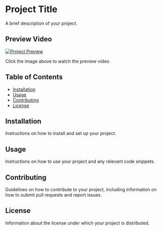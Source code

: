 # Project Title

A brief description of your project.

## Preview Video

[![Project Preview](https://img.youtube.com/vi/VIDEO_ID/0.jpg)](https://www.youtube.com/watch?v=dQw4w9WgXcQ)

Click the image above to watch the preview video.

## Table of Contents

- [Installation](#installation)
- [Usage](#usage)
- [Contributing](#contributing)
- [License](#license)

## Installation

Instructions on how to install and set up your project.

## Usage

Instructions on how to use your project and any relevant code snippets.

## Contributing

Guidelines on how to contribute to your project, including information on how to submit pull requests and report issues.

## License

Information about the license under which your project is distributed.

